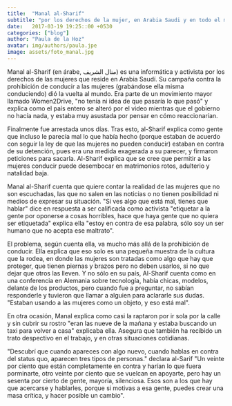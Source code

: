 ```yaml
---
title:  "Manal al-Sharif"
subtitle: "por los derechos de la mujer, en Arabia Saudi y en todo el mundo"
date:   2017-03-19 19:25::00 +0530
categories: ["blog"]
author: "Paula de la Hoz"
avatar: img/authors/paula.jpe
image: assets/foto_manal.jpg
---
```


Manal al-Sharif  (en árabe, منال الشريف‎‎) es una informática y activista por los derechos de las mujeres que reside en Arabia Saudí. Su campaña contra la prohibición de conducir a las mujeres (grabándose ella misma conduciendo) dió la vuelta al mundo. Era parte de un movimiento mayor llamado Women2Drive, "no tenía ni idea de que pasaría lo que pasó" y explica como el país entero se alteró por el video mientras que el gobierno no hacía nada, y estaba muy asustada por pensar en cómo reaccionarían. 

Finalmente fue arrestada unos días. Tras esto, al-Sharif explica como gente que incluso le parecía mal lo que había hecho (porque estaban de acuerdo con seguir la ley de que las mujeres no pueden conducir) estaban en contra de su detención, pues era una medida exagerada a su parecer, y firmaron peticiones para sacarla. Al-Sharif explica que se cree que permitir a las mujeres conducir puede desembocar en matrimonios rotos, adulterio y natalidad baja.  

Manal al-Sharif cuenta que quiere contar la realidad de las mujeres que no son escuchadas, las que no salen en las noticias o no tienen posibilidad ni medios de expresar su situación. "Si ves algo que está mal, tienes que hablar" dice en respuesta a ser calificada como activista "etiquetar a la gente por oponerse a cosas horribles, hace que haya gente que no quiera ser etiquetada" explica ella "estoy en contra de esa palabra, sólo soy un ser humano que no acepta ese maltrato". 

El problema, según cuenta ella, va mucho más allá de la prohibición de conducir. Ella explica que eso solo es una pequeña muestra de la cultura que la rodea, en donde las mujeres son tratadas como algo que hay que proteger, que tienen piernas y brazos pero no deben usarlos, si no que dejar que otros las lleven. Y no sólo en su país, Al-Sharif cuenta como en una conferencia en Alemania sobre tecnología, había chicas, modelos, delante de los productos, pero cuando fue a preguntar, no sabían responderle y tuvieron que llamar a alguien para aclararle sus dudas. "Estaban usando a las mujeres como un objeto, y eso está mal". 

En otra ocasión, Manal explica como casi la raptaron por ir sola por la calle y sin cubrir su rostro "eran las nueve de la mañana y estaba buscando un taxi para volver a casa" explicaba ella. Asegura que también ha recibido un trato despectivo en el trabajo, y en otras situaciones cotidianas. 

"Descubrí que cuando apareces con algo nuevo, cuando hablas en contra del status quo, aparecen tres tipos de personas." declara al-Sarif "Un veinte por ciento que están completamente en contra y harían lo que fuera porminarte, otro veinte por ciento que se vuelcan en apoyarte, pero hay un sesenta por cierto de gente, mayoría, silenciosa. Esos son a los que hay que acercarse y hablarles, porque si motivas a esa gente, puedes crear una masa crítica, y hacer posible un cambio". 
